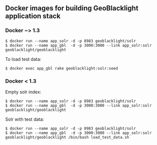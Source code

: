 

## Docker images for building GeoBlacklight application stack


### Docker ~> 1.3

	$ docker run --name app_solr -d -p 8983 geoblacklight/solr
	$ docker run --name app_gbl  -d -p 3000:3000 --link app_solr:solr geoblacklight/geoblacklight

To load test data:

	$ docker exec app_gbl rake geoblacklight:solr:seed

### Docker < 1.3

Empty solr index:

	$ docker run --name app_solr -d -p 8983 geoblacklight/solr
	$ docker run --name app_gbl  -d -p 3000:3000 --link app_solr:solr geoblacklight/geoblacklight

Solr with test data:

	$ docker run --name app_solr -d -p 8983 geoblacklight/solr
	$ docker run --name app_gbl  -d -p 3000:3000 --link app_solr:solr geoblacklight/geoblacklight /bin/bash load_test_data.sh
